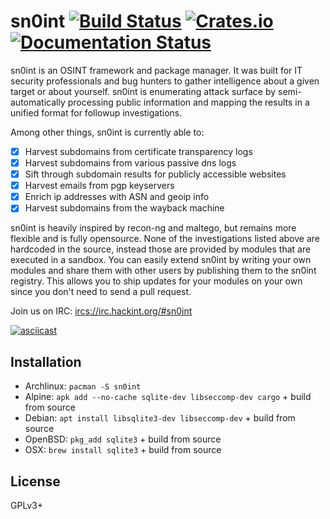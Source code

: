 # sn0int [![Build Status][travis-img]][travis] [![Crates.io][crates-img]][crates] [![Documentation Status][docs-img]][docs]

[travis-img]:   https://travis-ci.org/kpcyrd/sn0int.svg?branch=master
[travis]:       https://travis-ci.org/kpcyrd/sn0int
[crates-img]:   https://img.shields.io/crates/v/sn0int.svg
[crates]:       https://crates.io/crates/sn0int
[docs-img]:     https://readthedocs.org/projects/sn0int/badge/?version=latest
[docs]:         https://sn0int.readthedocs.io/en/latest/?badge=latest

sn0int is an OSINT framework and package manager. It was built for IT security
professionals and bug hunters to gather intelligence about a given target or
about yourself. sn0int is enumerating attack surface by semi-automatically
processing public information and mapping the results in a unified format for
followup investigations.

Among other things, sn0int is currently able to:

- [X] Harvest subdomains from certificate transparency logs
- [X] Harvest subdomains from various passive dns logs
- [X] Sift through subdomain results for publicly accessible websites
- [X] Harvest emails from pgp keyservers
- [X] Enrich ip addresses with ASN and geoip info
- [X] Harvest subdomains from the wayback machine

sn0int is heavily inspired by recon-ng and maltego, but remains more flexible
and is fully opensource.  None of the investigations listed above are hardcoded
in the source, instead those are provided by modules that are executed in a
sandbox. You can easily extend sn0int by writing your own modules and share
them with other users by publishing them to the sn0int registry. This allows
you to ship updates for your modules on your own since you don't need to send a
pull request.

Join us on IRC: <ircs://irc.hackint.org/#sn0int>

[![asciicast](https://asciinema.org/a/shZ3TVY1o0opGFln3Oi2DAMCB.svg)](https://asciinema.org/a/shZ3TVY1o0opGFln3Oi2DAMCB)

## Installation

- Archlinux: `pacman -S sn0int`
- Alpine: `apk add --no-cache sqlite-dev libseccomp-dev cargo` + build from source
- Debian: `apt install libsqlite3-dev libseccomp-dev` + build from source
- OpenBSD: `pkg_add sqlite3` + build from source
- OSX: `brew install sqlite3` + build from source

## License

GPLv3+
